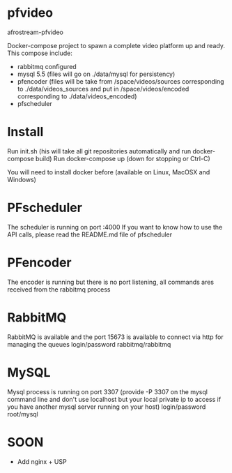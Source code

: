 # pfvideo
afrostream-pfvideo

Docker-compose project to spawn a complete video platform up and ready.
This compose include:
- rabbitmq configured
- mysql 5.5 (files will go on ./data/mysql for persistency)
- pfencoder (files will be take from /space/videos/sources corresponding to ./data/videos_sources and put in /space/videos/encoded corresponding to ./data/videos_encoded)
- pfscheduler

# Install
Run init.sh (his will take all git repositories automatically and run docker-compose build)
Run docker-compose up (down for stopping or Ctrl-C)

You will need to install docker before (available on Linux, MacOSX and Windows)

# PFscheduler
The scheduler is running on port :4000
If you want to know how to use the API calls, please read the README.md file of pfscheduler

# PFencoder
The encoder is running but there is no port listening, all commands ares received from the rabbitmq process

# RabbitMQ
RabbitMQ is available and the port 15673 is available to connect via http for managing the queues
login/password rabbitmq/rabbitmq

# MySQL
Mysql process is running on port 3307 (provide -P 3307 on the mysql command line and don't use localhost but your local private ip to access if you have another mysql server running on your host)
login/password root/mysql

# SOON
- Add nginx + USP
